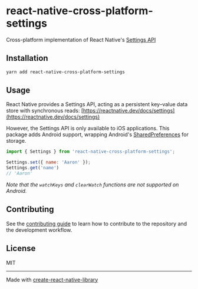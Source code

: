 # react-native-cross-platform-settings

Cross-platform implementation of React Native's [Settings API](https://reactnative.dev/docs/settings)

## Installation

```sh
yarn add react-native-cross-platform-settings
```

## Usage

React Native provides a Settings API, acting as a persistent key–value data store with synchronous reads: [https://reactnative.dev/docs/settings](https://reactnative.dev/docs/settings)

However, the Settings API is only available to iOS applications. This package adds Android support, wrapping Android's [SharedPreferences](https://developer.android.com/training/data-storage/shared-preferences) for storage.

```js
import { Settings } from 'react-native-cross-platform-settings';

Settings.set({ name: 'Aaron' });
Settings.get('name')
// 'Aaron'
```

_Note that the `watchKeys` and `clearWatch` functions are not supported on Android._

## Contributing

See the [contributing guide](CONTRIBUTING.md) to learn how to contribute to the repository and the development workflow.

## License

MIT

---

Made with [create-react-native-library](https://github.com/callstack/react-native-builder-bob)
